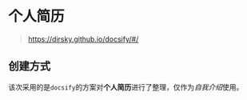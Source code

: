 # 个人简历

> https://dirsky.github.io/docsify/#/

## 创建方式

该次采用的是`docsify`的方案对**个人简历**进行了整理，仅作为*自我介绍*使用。

